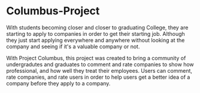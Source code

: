 # Columbus-Project

With students becoming closer and closer to graduating College, they are starting to apply to companies in order to get their starting job. Although they just start applying everywhere and anywhere without looking at the company and seeing if it's a valuable company or not. 


With Project Columbus, this project was created to bring a community of undergradutes and graduates to comment and rate companies to show how professional, and how well they treat their employees. Users can comment, rate companies, and rate users in order to help users get a better idea of a company before they apply to a company.
